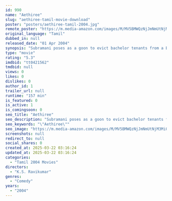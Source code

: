 ```yaml
---
id: 990
name: "Aethiree"
slug: "aethiree-tamil-movie-download"
poster: "posters/aethiree-tamil-2004.jpg"
remote_poster: "https://m.media-amazon.com/images/M/MV5BMWQzNjJmNmUtNjM3Mi00ZWYzLWE0ZjItZWJmMTdiNjhkZmZiXkEyXkFqcGdeQXVyMTEzNzg0Mjkx._V1_SX300.jpg"
original_language: "Tamil"
dubbed_in: null
released_date: "01 Apr 2004"
synopsis: "Subramani poses as a goon to evict bachelor tenants from a Brahmin's house but ends up helping one of them to kidnap his lover from her marriage. He faces trouble when he kidnaps the wrong girl."
type: "movie"
rating: "5.3"
imdbid: "tt0421562"
tmdbid: null
views: 0
likes: 0
dislikes: 0
author_id: 1
trailer_url: null
runtime: "157 min"
is_featured: 0
is_active: 1
is_comingsoon: 0
seo_title: "Aethiree"
seo_description: "Subramani poses as a goon to evict bachelor tenants from a Brahmin's house but ends up helping one of them to kidnap his lover from her marriage. He faces trouble when he kidnaps the wrong girl."
seo_keywords: "\"Aethiree\""
seo_image: "https://m.media-amazon.com/images/M/MV5BMWQzNjJmNmUtNjM3Mi00ZWYzLWE0ZjItZWJmMTdiNjhkZmZiXkEyXkFqcGdeQXVyMTEzNzg0Mjkx._V1_SX300.jpg"
screenshots: null
redirect_to: null
social_shares: 0
created_at: 2025-03-22 03:16:24
updated_at: 2025-03-22 03:16:24
categories:
  - "Tamil 2004 Movies"
directors:
  - "K.S. Ravikumar"
genres:
  - "Comedy"
years:
  - "2004"
---
```

